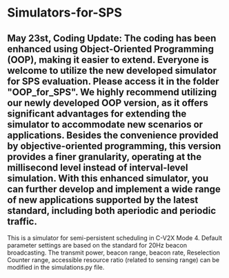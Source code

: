 # Simulators-for-SPS


May 23st, Coding Update:
The coding has been enhanced using Object-Oriented Programming (OOP), making it easier to extend. Everyone is welcome to utilize the new developed simulator for SPS evaluation. Please access it in the folder "OOP_for_SPS".
We highly recommend utilizing our newly developed OOP version, as it offers significant advantages for extending the simulator to accommodate new scenarios or applications. 
Besides the convenience provided by objective-oriented programming, this version provides a finer granularity, operating at the millisecond level instead of interval-level simulation. 
With this enhanced simulator, you can further develop and implement a wide range of new applications supported by the latest standard, including both aperiodic and periodic traffic.
---------------------------------
This is a simulator for semi-persistent scheduling in C-V2X Mode 4.
Default parameter settings are based on the standard for 20Hz beacon broadcasting. 
The transmit power, beacon range, beacon rate, Reselection Counter range, accessible resource ratio (related to sensing range) can be modified in the simulations.py file.



